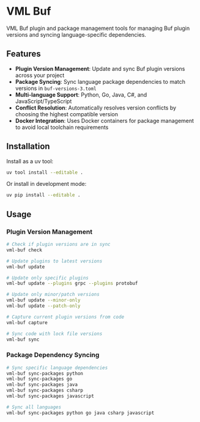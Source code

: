 # VML Buf

VML Buf plugin and package management tools for managing Buf plugin versions and syncing language-specific dependencies.

## Features

- **Plugin Version Management**: Update and sync Buf plugin versions across your project
- **Package Syncing**: Sync language package dependencies to match versions in `buf-versions-3.toml`
- **Multi-language Support**: Python, Go, Java, C#, and JavaScript/TypeScript
- **Conflict Resolution**: Automatically resolves version conflicts by choosing the highest compatible version
- **Docker Integration**: Uses Docker containers for package management to avoid local toolchain requirements

## Installation

Install as a uv tool:

```bash
uv tool install --editable .
```

Or install in development mode:

```bash
uv pip install --editable .
```

## Usage

### Plugin Version Management

```bash
# Check if plugin versions are in sync
vml-buf check

# Update plugins to latest versions  
vml-buf update

# Update only specific plugins
vml-buf update --plugins grpc --plugins protobuf

# Update only minor/patch versions
vml-buf update --minor-only
vml-buf update --patch-only

# Capture current plugin versions from code
vml-buf capture

# Sync code with lock file versions
vml-buf sync
```

### Package Dependency Syncing

```bash
# Sync specific language dependencies
vml-buf sync-packages python
vml-buf sync-packages go
vml-buf sync-packages java
vml-buf sync-packages csharp
vml-buf sync-packages javascript

# Sync all languages
vml-buf sync-packages python go java csharp javascript

```